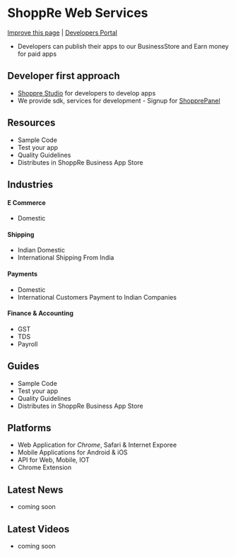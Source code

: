 # ShoppRe Web Services

[Improve this page](https://github.com/shoppre/expeditions/edit/master/docs/initiatives/shoppre-web-services.md) | [Developers Portal](https://developers.shoppre.com)


- Developers can publish their apps to our BusinessStore and Earn money for paid apps


## Developer first approach

- [Shoppre Studio](https://login.shoppre.com/signup?client_id=studio) for developers to develop apps
- We provide sdk, services for development - Signup for [ShopprePanel](https://login.shoppre.com/signup?client_id=cpanel)

## Resources

- Sample Code
- Test your app
- Quality Guidelines
- Distributes in ShoppRe Business App Store

## Industries

#### E Commerce
- Domestic 

#### Shipping
- Indian Domestic
- International Shipping From India

#### Payments
- Domestic
- International Customers Payment to Indian Companies

#### Finance & Accounting
- GST
- TDS
- Payroll

## Guides

- Sample Code
- Test your app
- Quality Guidelines
- Distributes in ShoppRe Business App Store

## Platforms

- Web Application for *Chrome*, Safari & Internet Exporee
- Mobile Applications for Android & iOS
- API for Web, Mobile, IOT
- Chrome Extension

## Latest News

- coming soon

## Latest Videos

- coming soon


